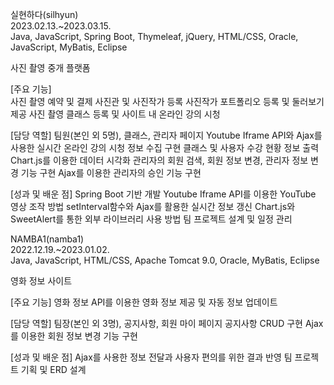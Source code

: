 실현하다(silhyun)                                           
2023.02.13.~2023.03.15.                                   
Java, JavaScript, Spring Boot, Thymeleaf, jQuery, HTML/CSS, Oracle, JavaScript, MyBatis, Eclipse

사진 촬영 중개 플랫폼

[주요 기능]  
사진 촬영 예약 및 결제
사진관 및 사진작가 등록
사진작가 포트폴리오 등록 및 둘러보기 제공
사진 촬영 클래스 등록 및 사이트 내 온라인 강의 시청

[담당 역할]
팀원(본인 외 5명), 클래스, 관리자 페이지
Youtube Iframe API와 Ajax를 사용한 실시간 온라인 강의 시청 정보 수집 구현
클래스 및 사용자 수강 현황 정보 출력
Chart.js를 이용한 데이터 시각화
관리자의 회원 검색, 회원 정보 변경, 관리자 정보 변경 기능 구현
Ajax를 이용한 관리자의 승인 기능 구현

[성과 및 배운 점]
Spring Boot 기반 개발 
Youtube Iframe API를 이용한 YouTube 영상 조작 방법
setInterval함수와 Ajax를 활용한 실시간 정보 갱신 
Chart.js와 SweetAlert를 통한 외부 라이브러리 사용 방법
팀 프로젝트 설계 및 일정 관리



NAMBA1(namba1)                                   
2022.12.19.~2023.01.02.                                   
Java, JavaScript, HTML/CSS, Apache Tomcat 9.0, Oracle, MyBatis, Eclipse

영화 정보 사이트

[주요 기능] 
영화 정보 API를 이용한 영화 정보 제공 및 자동 정보 업데이트

[담당 역할]
팀장(본인 외 3명), 공지사항, 회원 마이 페이지
공지사항 CRUD 구현
Ajax를 이용한 회원 정보 변경 기능 구현

[성과 및 배운 점]
Ajax를 사용한 정보 전달과 사용자 편의를 위한 결과 반영
팀 프로젝트 기획 및 ERD 설계
